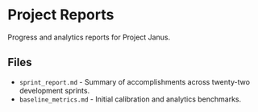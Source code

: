 # Project Reports

Progress and analytics reports for Project Janus.

## Files

- `sprint_report.md` - Summary of accomplishments across twenty-two development sprints.
- `baseline_metrics.md` - Initial calibration and analytics benchmarks.
